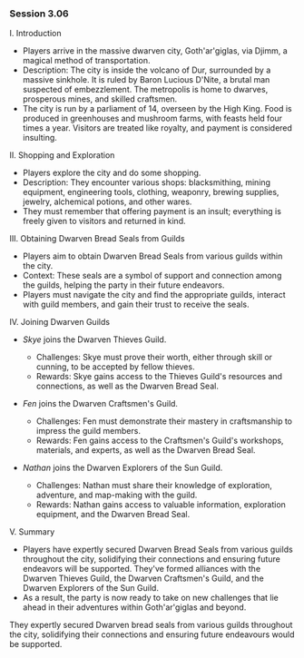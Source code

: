 ### Session 3.06 ###


 I. Introduction
- Players arrive in the massive dwarven city, Goth'ar'giglas, via Djimm, a magical method of transportation.
- Description: The city is inside the volcano of Dur, surrounded by a massive sinkhole. It is ruled by Baron Lucious D'Nite, a brutal man suspected of embezzlement. The metropolis is home to dwarves, prosperous mines, and skilled craftsmen.
- The city is run by a parliament of 14, overseen by the High King. Food is produced in greenhouses and mushroom farms, with feasts held four times a year. Visitors are treated like royalty, and payment is considered insulting.

 II. Shopping and Exploration
- Players explore the city and do some shopping.
- Description: They encounter various shops: blacksmithing, mining equipment, engineering tools, clothing, weaponry, brewing supplies, jewelry, alchemical potions, and other wares.
- They must remember that offering payment is an insult; everything is freely given to visitors and returned in kind.

 III. Obtaining Dwarven Bread Seals from Guilds
- Players aim to obtain Dwarven Bread Seals from various guilds within the city.
- Context: These seals are a symbol of support and connection among the guilds, helping the party in their future endeavors.
- Players must navigate the city and find the appropriate guilds, interact with guild members, and gain their trust to receive the seals.

 IV. Joining Dwarven Guilds
- *Skye* joins the Dwarven Thieves Guild.
    - Challenges: Skye must prove their worth, either through skill or cunning, to be accepted by fellow thieves.
    - Rewards: Skye gains access to the Thieves Guild's resources and connections, as well as the Dwarven Bread Seal.

- *Fen* joins the Dwarven Craftsmen's Guild.
    - Challenges: Fen must demonstrate their mastery in craftsmanship to impress the guild members.
    - Rewards: Fen gains access to the Craftsmen's Guild's workshops, materials, and experts, as well as the Dwarven Bread Seal.

- *Nathan* joins the Dwarven Explorers of the Sun Guild.
    - Challenges: Nathan must share their knowledge of exploration, adventure, and map-making with the guild.
    - Rewards: Nathan gains access to valuable information, exploration equipment, and the Dwarven Bread Seal.

 V. Summary
- Players have expertly secured Dwarven Bread Seals from various guilds throughout the city, solidifying their connections and ensuring future endeavors will be supported. They've formed alliances with the Dwarven Thieves Guild, the Dwarven Craftsmen's Guild, and the Dwarven Explorers of the Sun Guild.
- As a result, the party is now ready to take on new challenges that lie ahead in their adventures within Goth'ar'giglas and beyond.



They expertly secured Dwarven bread seals from various guilds throughout the city, solidifying their connections and ensuring future endeavours would be supported.